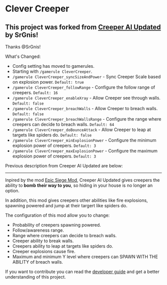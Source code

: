 # Clever Creeper

## This project was forked from [Creeper AI Updated](https://github.com/SrGnis/Creeper_AI_Updated/) by SrGnis!
Thanks @SrGnis!

What's Changed:
- Config setting has moved to gamerules.
- Starting with `/gamerule CleverCreeper`.
- `/gamerule CleverCreeper_syncSizeAndPower` - Sync Creeper Scale based on explosion power. `Default: true`
- `/gamerule CleverCreeper_followRange` - Configure the follow range of creepers. `Default: 16`
- `/gamerule CleverCreeper_enableXray` - Allow Creeper see through walls. `Default: false`
- `/gamerule CleverCreeper_breachWalls` - Allow Creeper to breach walls. `Default: false`
- `/gamerule CleverCreeper_breachWallsRange` - Configure the range where creepers can decide to breach walls. `Default: 64`
- `/gamerule CleverCreeper_doBounceAttack` - Allow Creeper to leap at targets like spiders do. `Default: false`
- `/gamerule CleverCreeper_minExplosionPower` - Configure the minimum explosion power of creepers. `Default: 3`
- `/gamerule CleverCreeper_maxExplosionPower` - Configure the maximum explosion power of creepers. `Default: 3`


Previous description from Creeper AI Updated are below:
***
Inpired by the mod [Epic Siege Mod](https://www.curseforge.com/minecraft/mc-mods/epic-siege-mod), Creeper AI Updated gives creepers the ability to **bomb their way to you**, so hiding in your house is no longer an option.

In addition, this mod gives creepers other abilities like fire explosions, spawning powered and jump at their targert like spiders do.

The configuration of this mod allow you to change:
* Probability of creepers spawning powered.
* Follow/awareness range.
* Range where creepers can decide to breach walls.
* Creeper ability to break walls.
* Creepers ability to leap at targets like spiders do.
* Creeper explosions cause fire.
* Maximum and minimum Y level where creepers can SPAWN WITH THE ABILITY of breach walls.

If you want to contribute you can read the [developer guide](docs/index.md) and get a better understanding of this project.
